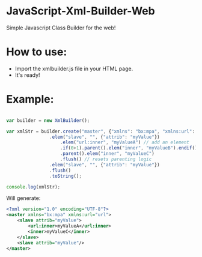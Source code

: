 # JavaScript-Xml-Builder-Web
Simple Javascript Class Builder for the web!

# How to use:
- Import the xmlbuilder.js file in your HTML page.
- It's ready!

# Example:
```javascript

var builder = new XmlBuilder();

var xmlStr = builder.create("master", {"xmlns": "bx:mpa", "xmlns:url": "url"}, "<?xml version=\"1.0\" encoding=\"UTF-8\"?>")
				.elem("slave", "", {"attrib": "myValue"})
					.elem("url:inner", "myValueA") // add an element
					.if(0>1).parent().elem("inner", "myValueB").endif() // 0 > 1 condition = sample, this won't be added
					.parent().elem("inner", "myValueC")
					.flush() // resets parenting logic
				.elem("slave", "", {"attrib": "myValue"})
				.flush()
				.toString();

console.log(xmlStr);

```

Will generate:

```xml
<?xml version="1.0" encoding="UTF-8"?>
<master xmlns="bx:mpa" xmlns:url="url">
    <slave attrib="myValue">
        <url:inner>myValueA</url:inner>
        <inner>myValueC</inner>
    </slave>
    <slave attrib="myValue"/>
</master>
```
